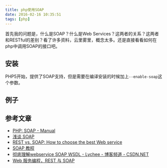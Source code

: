 ```yaml
---
title: php使用SOAP
date: 2016-02-16 10:35:51
tags: [php]
---
```


首先我的问题是，什么是SOAP？什么是Web Services？这两者的关系？这两者和RESTful的差别？看了许多资料，云里雾里，概念太多。还是直接看看如何在php中调用SOAP的接口吧。

## 安装
PHP5开始，提供了SOAP支持，但是需要在编译安装的时候加上`--enable-soap`这个参数。

## 例子



## 参考文章
- [PHP: SOAP - Manual](http://php.net/manual/zh/book.soap.php)
- [浅谈 SOAP](http://www.ibm.com/developerworks/cn/xml/x-sisoap/)
- [REST vs. SOAP: How to choose the best Web service](http://searchsoa.techtarget.com/tip/REST-vs-SOAP-How-to-choose-the-best-Web-service)
- [SOAP 教程](http://www.w3school.com.cn/soap/)
- [彻底理解webservice SOAP WSDL - Lychee - 博客频道 - CSDN.NET](http://blog.csdn.net/zhuizhuziwo/article/details/8153327)
- [Web 服务编程，REST 与 SOAP](http://www.ibm.com/developerworks/cn/webservices/0907_rest_soap/)
